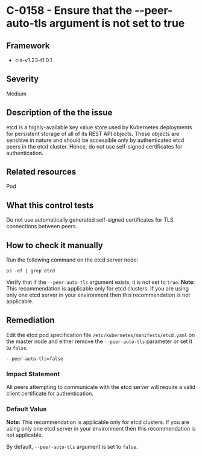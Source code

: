 # C-0158 - Ensure that the --peer-auto-tls argument is not set to true

## Framework
* cis-v1.23-t1.0.1
 
## Severity
Medium

## Description of the the issue
etcd is a highly-available key value store used by Kubernetes deployments for persistent storage of all of its REST API objects. These objects are sensitive in nature and should be accessible only by authenticated etcd peers in the etcd cluster. Hence, do not use self-signed certificates for authentication.
 
## Related resources
Pod
 
## What this control tests 
Do not use automatically generated self-signed certificates for TLS connections between peers.
 
## How to check it manually 
Run the following command on the etcd server node:

 
```
ps -ef | grep etcd

```
 Verify that if the `--peer-auto-tls` argument exists, it is not set to `true`.
**Note:** This recommendation is applicable only for etcd clusters. If you are using only one etcd server in your environment then this recommendation is not applicable.
 
## Remediation
Edit the etcd pod specification file `/etc/kubernetes/manifests/etcd.yaml` on the master node and either remove the `--peer-auto-tls` parameter or set it to `false`.

 
```
--peer-auto-tls=false

```
 
### Impact Statement
All peers attempting to communicate with the etcd server will require a valid client certificate for authentication.
 
### Default Value
**Note:** This recommendation is applicable only for etcd clusters. If you are using only one etcd server in your environment then this recommendation is not applicable.

 By default, `--peer-auto-tls` argument is set to `false`.
 
